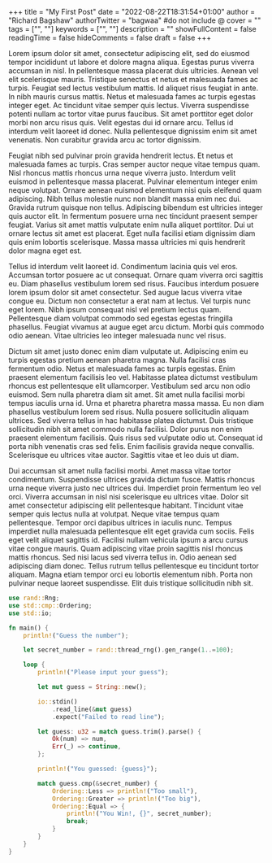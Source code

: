 +++
title = "My First Post"
date = "2022-08-22T18:31:54+01:00"
author = "Richard Bagshaw"
authorTwitter = "bagwaa" #do not include @
cover = ""
tags = ["", ""]
keywords = ["", ""]
description = ""
showFullContent = false
readingTime = false
hideComments = false
draft = false
+++

Lorem ipsum dolor sit amet, consectetur adipiscing elit, sed do eiusmod tempor incididunt ut labore et dolore magna aliqua. Egestas purus viverra accumsan in nisl. In pellentesque massa placerat duis ultricies. Aenean vel elit scelerisque mauris. Tristique senectus et netus et malesuada fames ac turpis. Feugiat sed lectus vestibulum mattis. Id aliquet risus feugiat in ante. In nibh mauris cursus mattis. Netus et malesuada fames ac turpis egestas integer eget. Ac tincidunt vitae semper quis lectus. Viverra suspendisse potenti nullam ac tortor vitae purus faucibus. Sit amet porttitor eget dolor morbi non arcu risus quis. Velit egestas dui id ornare arcu. Tellus id interdum velit laoreet id donec. Nulla pellentesque dignissim enim sit amet venenatis. Non curabitur gravida arcu ac tortor dignissim.

Feugiat nibh sed pulvinar proin gravida hendrerit lectus. Et netus et malesuada fames ac turpis. Cras semper auctor neque vitae tempus quam. Nisl rhoncus mattis rhoncus urna neque viverra justo. Interdum velit euismod in pellentesque massa placerat. Pulvinar elementum integer enim neque volutpat. Ornare aenean euismod elementum nisi quis eleifend quam adipiscing. Nibh tellus molestie nunc non blandit massa enim nec dui. Gravida rutrum quisque non tellus. Adipiscing bibendum est ultricies integer quis auctor elit. In fermentum posuere urna nec tincidunt praesent semper feugiat. Varius sit amet mattis vulputate enim nulla aliquet porttitor. Dui ut ornare lectus sit amet est placerat. Eget nulla facilisi etiam dignissim diam quis enim lobortis scelerisque. Massa massa ultricies mi quis hendrerit dolor magna eget est.

Tellus id interdum velit laoreet id. Condimentum lacinia quis vel eros. Accumsan tortor posuere ac ut consequat. Ornare quam viverra orci sagittis eu. Diam phasellus vestibulum lorem sed risus. Faucibus interdum posuere lorem ipsum dolor sit amet consectetur. Sed augue lacus viverra vitae congue eu. Dictum non consectetur a erat nam at lectus. Vel turpis nunc eget lorem. Nibh ipsum consequat nisl vel pretium lectus quam. Pellentesque diam volutpat commodo sed egestas egestas fringilla phasellus. Feugiat vivamus at augue eget arcu dictum. Morbi quis commodo odio aenean. Vitae ultricies leo integer malesuada nunc vel risus.

Dictum sit amet justo donec enim diam vulputate ut. Adipiscing enim eu turpis egestas pretium aenean pharetra magna. Nulla facilisi cras fermentum odio. Netus et malesuada fames ac turpis egestas. Enim praesent elementum facilisis leo vel. Habitasse platea dictumst vestibulum rhoncus est pellentesque elit ullamcorper. Vestibulum sed arcu non odio euismod. Sem nulla pharetra diam sit amet. Sit amet nulla facilisi morbi tempus iaculis urna id. Urna et pharetra pharetra massa massa. Eu non diam phasellus vestibulum lorem sed risus. Nulla posuere sollicitudin aliquam ultrices. Sed viverra tellus in hac habitasse platea dictumst. Duis tristique sollicitudin nibh sit amet commodo nulla facilisi. Dolor purus non enim praesent elementum facilisis. Quis risus sed vulputate odio ut. Consequat id porta nibh venenatis cras sed felis. Enim facilisis gravida neque convallis. Scelerisque eu ultrices vitae auctor. Sagittis vitae et leo duis ut diam.

Dui accumsan sit amet nulla facilisi morbi. Amet massa vitae tortor condimentum. Suspendisse ultrices gravida dictum fusce. Mattis rhoncus urna neque viverra justo nec ultrices dui. Imperdiet proin fermentum leo vel orci. Viverra accumsan in nisl nisi scelerisque eu ultrices vitae. Dolor sit amet consectetur adipiscing elit pellentesque habitant. Tincidunt vitae semper quis lectus nulla at volutpat. Neque vitae tempus quam pellentesque. Tempor orci dapibus ultrices in iaculis nunc. Tempus imperdiet nulla malesuada pellentesque elit eget gravida cum sociis. Felis eget velit aliquet sagittis id. Facilisi nullam vehicula ipsum a arcu cursus vitae congue mauris. Quam adipiscing vitae proin sagittis nisl rhoncus mattis rhoncus. Sed nisi lacus sed viverra tellus in. Odio aenean sed adipiscing diam donec. Tellus rutrum tellus pellentesque eu tincidunt tortor aliquam. Magna etiam tempor orci eu lobortis elementum nibh. Porta non pulvinar neque laoreet suspendisse. Elit duis tristique sollicitudin nibh sit.

```rust
use rand::Rng;
use std::cmp::Ordering;
use std::io;

fn main() {
    println!("Guess the number");

    let secret_number = rand::thread_rng().gen_range(1..=100);

    loop {
        println!("Please input your guess");

        let mut guess = String::new();

        io::stdin()
            .read_line(&mut guess)
            .expect("Failed to read line");

        let guess: u32 = match guess.trim().parse() {
            Ok(num) => num,
            Err(_) => continue,
        };

        println!("You guessed: {guess}");

        match guess.cmp(&secret_number) {
            Ordering::Less => println!("Too small"),
            Ordering::Greater => println!("Too big"),
            Ordering::Equal => {
                println!("You Win!, {}", secret_number);
                break;
            }
        }
    }
}

```

